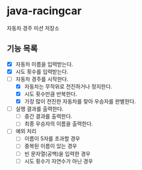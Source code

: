 # java-racingcar

자동차 경주 미션 저장소

## 기능 목록

- [x] 자동차 이름을 입력받는다. 
- [x] 시도 횟수를 입력받는다.
- [ ] 자동차 경주를 시작한다.
    - [x] 자동차는 무작위로 전진하거나 정지한다.
    - [x] 시도 횟수만큼 반복한다.
    - [X] 가장 많이 전진한 자동차를 찾아 우승자를 판별한다.
- [ ] 실행 결과를 출력한다.
    - [ ] 중간 결과를 출력한다.
    - [ ] 최종 우승자의 이름을 출력한다.
- [ ] 예외 처리
    - [ ] 이름이 5자를 초과할 경우
    - [ ] 중복된 이름이 있는 경우
    - [ ] 빈 문자열(공백)을 입력한 경우
    - [ ] 시도 횟수가 자연수가 아닌 경우